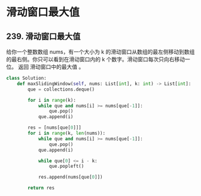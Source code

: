 # 滑动窗口最大值


## 239. 滑动窗口最大值
给你一个整数数组 nums，有一个大小为 k 的滑动窗口从数组的最左侧移动到数组的最右侧。你只可以看到在滑动窗口内的 k 个数字。滑动窗口每次只向右移动一位。
返回 滑动窗口中的最大值 。

<!--more-->

```python
class Solution:
    def maxSlidingWindow(self, nums: List[int], k: int) -> List[int]:
        que = collections.deque()

        for i in range(k):
            while que and nums[i] >= nums[que[-1]]:
                que.pop()
            que.append(i)

        res = [nums[que[0]]]
        for i in range(k, len(nums)):
            while que and nums[i] >= nums[que[-1]]:
                que.pop()
            que.append(i)

            while que[0] <= i - k:
                que.popleft()

            res.append(nums[que[0]])

        return res

```

